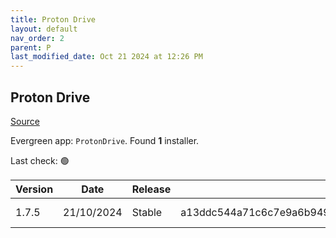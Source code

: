 ```yaml
---
title: Proton Drive
layout: default
nav_order: 2
parent: P
last_modified_date: Oct 21 2024 at 12:26 PM
---
```


## Proton Drive

[Source](https://proton.me/drive/)

Evergreen app: `ProtonDrive`. Found **1** installer.

Last check: 🟢

| Version | Date       | Release | Sha512                                                                                                                           | Type | URI                                                                                                                                                                    |
| ------- | ---------- | ------- | -------------------------------------------------------------------------------------------------------------------------------- | ---- | ---------------------------------------------------------------------------------------------------------------------------------------------------------------------- |
| 1.7.5   | 21/10/2024 | Stable  | a13ddc544a71c6c7e9a6b949456cf19e141d8d734cfef5cc7b691f874c121f698d84705c2c8df2fa79dd6de591c1b5a72904ff6fd5ff09a91c2d358b0b4352e2 | exe  | [https://proton.me/download/drive/windows/1.7.5/Proton%20Drive%20Setup%201.7.5.exe](https://proton.me/download/drive/windows/1.7.5/Proton%20Drive%20Setup%201.7.5.exe) |
